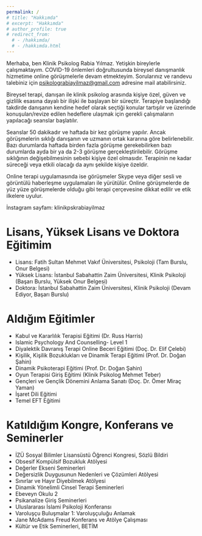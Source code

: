 ```yaml
---
permalink: /
# title: "Hakkımda"
# excerpt: "Hakkımda"
# author_profile: true
# redirect_from: 
  # - /hakkımda/
  # - /hakkımda.html
---
```


Merhaba, ben Klinik Psikolog Rabia Yılmaz. Yetişkin bireylerle çalışmaktayım. COVID-19 önlemleri doğrultusunda bireysel danışmanlık hizmetime online görüşmelerle devam etmekteyim. Sorularınız ve randevu talebiniz için psikolograbiayilmaz@gmail.com adresine mail atabilirsiniz.

Bireysel terapi, danışan ile klinik psikolog arasında kişiye özel, güven ve gizlilik esasına dayalı bir ilişki ile başlayan bir süreçtir. Terapiye başlandığı takdirde danışanın kendine hedef olarak seçtiği konular tartışılır ve üzerinde konuşulan/revize edilen hedeflere ulaşmak için gerekli çalışmaların yapılacağı seanslar başlatılır. 

Seanslar 50 dakikadır ve haftada bir kez görüşme yapılır. Ancak görüşmelerin sıklığı danışanın ve uzmanın ortak kararına göre belirlenebilir. Bazı durumlarda haftada birden fazla görüşme gerekebilirken bazı durumlarda ayda bir ya da 2-3 görüşme gerçekleştirilebilir. Görüşme sıklığının değişebilmesinin sebebi kişiye özel olmasıdır. Terapinin ne kadar süreceği veya etkili olacağı da aynı şekilde kişiye özeldir. 

Online terapi uygulamasında ise görüşmeler Skype veya diğer sesli ve görüntülü haberleşme uygulamaları ile yürütülür. Online görüşmelerde de yüz yüze görüşmelerde olduğu gibi terapi çerçevesine dikkat edilir ve etik ilkelere uyulur. 

İnstagram sayfam: klinikpskrabiayilmaz

Lisans, Yüksek Lisans ve Doktora Eğitimim
======
* Lisans: Fatih Sultan Mehmet Vakıf Üniversitesi, Psikoloji (Tam Burslu, Onur Belgesi)
* Yüksek Lisans: İstanbul Sabahattin Zaim Üniversitesi, Klinik Psikoloji (Başarı Burslu, Yüksek Onur Belgesi)
* Doktora: İstanbul Sabahattin Zaim Üniversitesi, Klinik Psikoloji (Devam Ediyor, Başarı Burslu)

Aldığım Eğitimler
======
* Kabul ve Kararlılık Terapisi Eğitimi (Dr. Russ Harris)
* Islamic Psychology And Counselling- Level 1
* Diyalektik Davranış Terapi Online Beceri Eğitimi (Doç. Dr. Elif Çelebi)
* Kişilik, Kişilik Bozuklukları ve Dinamik Terapi Eğitimi (Prof. Dr. Doğan Şahin)
* Dinamik Psikoterapi Eğitimi (Prof. Dr. Doğan Şahin)
* Oyun Terapisi Giriş Eğitimi (Klinik Psikolog Mehmet Teber)
* Gençleri ve Gençlik Dönemini Anlama Sanatı (Doç. Dr. Ömer Miraç Yaman)
* İşaret Dili Eğitimi 
* Temel EFT Eğitimi


Katıldığım Kongre, Konferans ve Seminerler
======
* İZÜ Sosyal Bilimler Lisansüstü Öğrenci Kongresi, Sözlü Bildiri
* Obsesif Kompülsif Bozukluk Atölyesi
* Değerler Ekseni Seminerleri
* Değersizlik Duygusunun Nedenleri ve Çözümleri Atölyesi 
* Sınırlar ve Hayır Diyebilmek Atölyesi 
* Dinamik Yönelimli Cinsel Terapi Seminerleri
* Ebeveyn Okulu 2
* Psikanalize Giriş Seminerleri
* Uluslararası İslami Psikoloji Konferansı
* Varoluşçu Buluşmalar 1: Varoluşçuluğu Anlamak
* Jane McAdams Freud Konferans ve Atölye Çalışması
* Kültür ve Etik Seminerleri, BETİM
